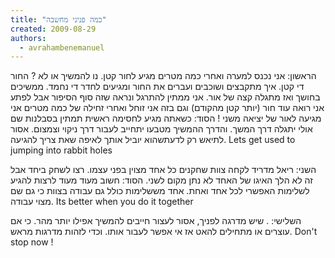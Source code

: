 ```yaml
---
title: "כמה פניני מחשבה"
created: 2009-08-29
authors: 
  - avrahambenemanuel
---
```


הראשון: אני נכנס למערה ואחרי כמה מטרים מגיע לחור קטן. נו להמשיך או לא ? החור די קטן. איך מתקבצים ושוכבים ועברים את החור ומגיעים לחדר די נחמד. ממשיכים בחושך ואז מתגלה קצה של אור. אני ממתין להתרגל ונראה שזה סוף הסיפור אבל לפתע אני רואה עוד חור (יותר קטן מהקודם) וגם בזה אני זוחל ואחרי זחילה של כמה מטרים אני מגיעה לאור של יציאה משני ! הסוד: כשאתה מגיע לחסימה ראשית תמתין בסבלנות שם אולי יתגלה דרך המשך. והדרך ההמשיך מטבעו יתחייב לעבור דרך ניקוי וצמצום. אסור לתיאש רק לדעתשהוא יוביל אותך לאיפה שאת צריך להגיעה. Lets get used to jumping into rabbit holes

השני: ריאל מדריד לקחה צוות שחקנים כל אחד מצוין בפני עצמו. רצו לשחק ביחד אבל זה לא הלך האיגו של האחד לא נתן מקום לשני. הסוד: חשוב מעוד מעוד לרצות להגיע לשלימות האפשרי לכל אחד ואחת. אחד מששלימות כולל גם עבודה בצוות כי גם שם מצוי עבודה. Its better when you do it together

השלישי: . שיש מדרגה לפניך, אסור לעצור חייבים להמשיך אפילו יותר מהר. כי אם עוצרים או מתחילים להאט אז אי אפשר לעבור אותו. וכדי לזהות מדרגות מראש. Don't stop now !
